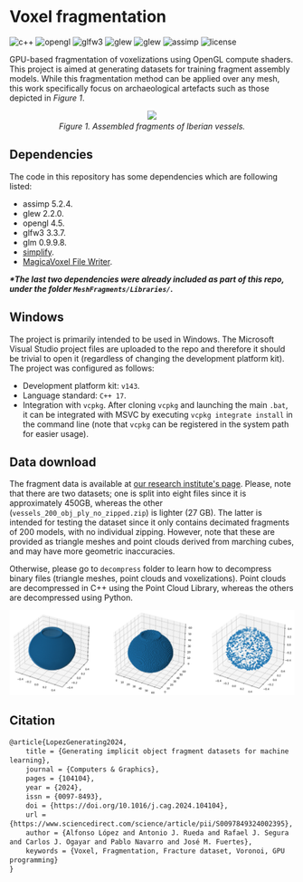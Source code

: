 # Voxel fragmentation

![c++](https://img.shields.io/github/languages/top/AlfonsoLRz/VoxelFragmentML) 
![opengl](https://img.shields.io/badge/opengl-4.5-red.svg) 
![glfw3](https://img.shields.io/badge/glfw3-3.3.7-purple.svg) 
![glew](https://img.shields.io/badge/glew-2.2.0-yellow.svg) 
![glew](https://img.shields.io/badge/glm-0.9.9.8-green.svg) 
![assimp](https://img.shields.io/badge/assimp-5.2.4-orange.svg) 
![license](https://img.shields.io/badge/license-MIT-blue.svg)

GPU-based fragmentation of voxelizations using OpenGL compute shaders. This project is aimed at generating datasets for training fragment assembly models. While this fragmentation method can be applied over any mesh, this work specifically focus on archaeological artefacts such as those depicted in *Figure 1*.

 <p align="center" >
    <img src="docs/data/dataset.png"/></br>
    <em>Figure 1. Assembled fragments of Iberian vessels.</em>
</p>

## Dependencies

The code in this repository has some dependencies which are following listed:

- assimp 5.2.4.
- glew 2.2.0.
- opengl 4.5.
- glfw3 3.3.7.
- glm 0.9.9.8.
- [simplify](https://github.com/sp4cerat/Fast-Quadric-Mesh-Simplification).
- [MagicaVoxel File Writer](https://github.com/aiekick/MagicaVoxel_File_Writer).

**_*The last two dependencies were already included as part of this repo, under the folder `MeshFragments/Libraries/`._**

## Windows

The project is primarily intended to be used in Windows. The Microsoft Visual Studio project files are uploaded to the repo and therefore it should be trivial to open it (regardless of changing the development platform kit). The project was configured as follows:

- Development platform kit: `v143`.
- Language standard: `C++ 17`.
- Integration with `vcpkg`. After cloning `vcpkg` and launching the main `.bat`, it can be integrated with MSVC by executing `vcpkg integrate install` in the command line (note that `vcpkg` can be registered in the system path for easier usage).

## Data download

The fragment data is available at <a href="https://s5-ceatic.ujaen.es/fragment-dataset-uja/">our research institute's page</a>. Please, note that there are two datasets; one is split into eight files since it is approximately 450GB, whereas the other (`vessels_200_obj_ply_no_zipped.zip`) is lighter (27 GB). The latter is intended for testing the dataset since it only contains decimated fragments of 200 models, with no individual zipping. However, note that these are provided as triangle meshes and point clouds derived from marching cubes, and may have more geometric inaccuracies. 

Otherwise, please go to `decompress` folder to learn how to decompress binary files (triangle meshes, point clouds and voxelizations). Point clouds are decompressed in C++ using the Point Cloud Library, whereas the others are decompressed using Python.

<p>
    <img src="docs/data/decompress_binaries.png">
</p>

## Citation

    @article{LopezGenerating2024,
        title = {Generating implicit object fragment datasets for machine learning},
        journal = {Computers & Graphics},
        pages = {104104},
        year = {2024},
        issn = {0097-8493},
        doi = {https://doi.org/10.1016/j.cag.2024.104104},
        url = {https://www.sciencedirect.com/science/article/pii/S0097849324002395},
        author = {Alfonso López and Antonio J. Rueda and Rafael J. Segura and Carlos J. Ogayar and Pablo Navarro and José M. Fuertes},
        keywords = {Voxel, Fragmentation, Fracture dataset, Voronoi, GPU programming}
    }
